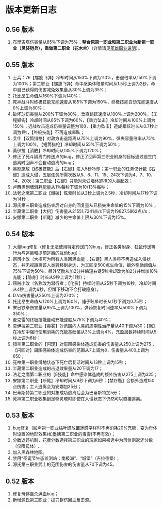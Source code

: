 # 版本更新日志
## 0.56 版本
1. 布里吉塔伤害量从85%下调为75%；**整合原第一职业和第二职业为新第一职业（灵装铠兵），重做第二职业（花木兰）**（详情请见[英雄职业说明](https://docs.qq.com/doc/DTlpZeEx1cktVR0RM)）。
## 0.55 版本
1. 士兵：76【螺旋飞弹】冷却时间从150%下调为110%，击退倍率从150%下调为100%；第二职业【螺旋飞弹】命中感染体眩晕时间从1.5秒上调为2秒，命中自己获得的伤害减免效果量从30%上调为35%；
2. 托比昂生命值从160%下调为140%；
3. 死神战斗时终极技能充能速度从185%下调为150%，终极技能自动充能速度从0%上调为80%；
4. 破坏球伤害量从200%下调为80%，垂直跳跃速度从100%上调为200%，【工程抓钩】冷却时间从85%下调为60%，【重力坠击】冷却时间从100%上调为150%；近战攻击造成伤害量调整为100，【重力坠击】造成晕眩时长从0.7秒上调为1秒，【终极技能】不再造成晕眩；
5. 艾什【双筒猎枪】对敌方击退距离从75%上调为90%，弹夹容量倍率从75%上调为100%，【短筒猎枪】冷却时间从55%下调为50%；
6. 莫伊拉【消散】冷却时间从135%下调为120%；
7. 修正了死斗隔离门传送点的bug，修正了回声第三职业附身的目标通过逃生门逃离时回声不会自动逃离的bug；
8. 黑影施放【终极技能】后【右键】进入5秒冷却；第一职业的任务仅计数【右键】造成入侵，五层任务所需次数从5、8、11、15、24次下调为4、7、10、14、20次；第二职业【右键】只能对未受墙体遮掩的人类起效；
9. 卢西奥划墙消耗能量从1%每秒下调为10/13%每秒；
10. 法老之鹰第二职业【爆破】眩晕时长从2秒上调为2.5秒，冷却时间从17秒下调为14秒；
11. 源氏第三职业造成伤害后对自身的回复量从已损失生命值的15%下调为10%；
12. 半藏第二职业【大招】伤害量从21551.7241点/s下调为19827.5862点//s；
13. 安娜第二职业【断尾】减少的生命值上限从30%下调为15%。
## 0.54 版本
1. 大量bug修复（修复无法使用特定传送门的bug，修正各类附身、狂鼠传送等行为与逃离和提前逃离的互动bug）；
2. 祭司小改（大招可为所有人类回满血量；【右键】黑人类将不再造成入侵状态，并无视距离该人类转移到身边，为其回复500点生命值，额外奖励阈值从75%下调为50%，额外奖励从加2分并缩短右键5秒冷却改为加2分并增加10%充能；【隐身】时长从9秒上调为11秒）；
3. 窃贼小改（名称改为潜行者；【化影】持续时间从25秒下调为10秒，冷却时间从4秒上调为6秒，但蹲下移动不会打破隐身）。
4. D.Va伤害量从250%上调为270%；
5. 托比昂生命值从120%上调为160%，锤子眩晕时长从1秒下调为0.75秒；
6. 末日铁拳伤害量从95%上调为100%，弹药恢复时间速率从500%下调为350%；
7. 麦克雷的终极技能自动充能速度从75%下调为40%；
8. 莫伊拉第二职业【毒雾】对范围内人类的周期性治疗量从40下调为30；【飘】在冷却中强行使用消耗的充能基础值从3%上调为4%，充盈层数持续时间从5秒上调为6秒；
9. 猎空第二职业的【闪现】对周围感染体造成伤害的伤害量从250上调为275；【闪回对】周围感染体造成伤害的范围从7上调为8，伤害量从400上调为650；
10. 死神第一职业缚地状态下死亡后复活时间从13秒上调为15秒；
11. 半藏第二职业造成的击退效果量从20下调为17；
12. 法老之鹰第二职业的【E技能】命中感染体造成的额外伤害从275上调为325；
13. 安娜第二职业【断尾】冷却时间从9秒下调为6秒；【禁疗瓶】会额外造成150点伤害；主人逃离会为安娜加25分；
14. 巴蒂斯特第二职业的对象成功逃离后会为巴蒂斯特加5分；
15. 死神第二职业收集到足够灵魂时即使在入侵状态下仍然可以直接逃离。
## 0.53 版本
1. bug修复（回声第一职业枯叶蝶放置迷惑字样时不再消耗20%充能，变为母体时设置的地形效果(如墨姨第二职业的毒雾)不再有效）；
2. 分数返还机制，花费分数选择第三职业的玩家如果被选中为母体则返还分数（仅限母体）；
3. 加入黑森林地图。
4. 禁用“圣诞节生态监测站：南极洲”、“城堡”（吉拉德堡）；
5. 源氏第三职业武士的范围伤害的伤害量从70下调为45。
## 0.52 版本
1. 修复母体自杀满血bug；
2. 新增源氏第三职业：拔刀群伤回血反击源。
